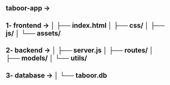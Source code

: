 taboor-app ->
------------------------------------
1- frontend ->
│   ├── index.html
│   ├── css/
│   ├── js/
│   └── assets/
-----------------------------------
2- backend ->
│   ├── server.js
│   ├── routes/
│   ├── models/
│   └── utils/
-----------------------------------
3-  database ->
 │   └── taboor.db
-----------------------------------
